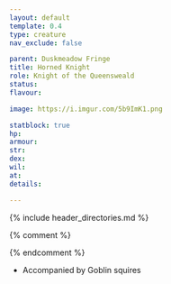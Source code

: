 ```yaml
---
layout: default
template: 0.4
type: creature
nav_exclude: false

parent: Duskmeadow Fringe
title: Horned Knight
role: Knight of the Queensweald
status:
flavour: 

image: https://i.imgur.com/5b9ImK1.png

statblock: true
hp: 
armour: 
str: 
dex: 
wil: 
at: 
details:

---
```


{% include header_directories.md %}

{% comment %}

{% endcomment %}

- Accompanied by Goblin squires
